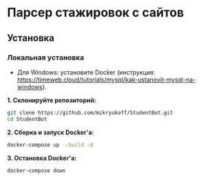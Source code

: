 # Парсер стажировок с сайтов

## Установка

### Локальная установка

- Для Windows: установите Docker (инструкция: https://timeweb.cloud/tutorials/mysql/kak-ustanovit-mysql-na-windows).

**1. Склонируйте репозиторий:**
```bash
git clone https://github.com/mikryukoff/StudentBot.git
cd StudentBot
```

**2. Сборка и запуск Docker'а:**
```bash
docker-compose up --build -d
```

**3. Остановка Docker'а:**
```bash
docker-compose down
```